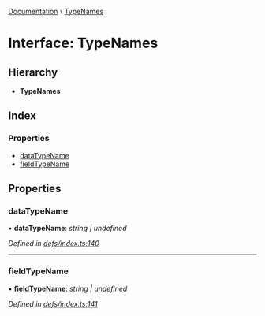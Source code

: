 [Documentation](../README.md) › [TypeNames](typenames.md)

# Interface: TypeNames

## Hierarchy

* **TypeNames**

## Index

### Properties

* [dataTypeName](typenames.md#datatypename)
* [fieldTypeName](typenames.md#fieldtypename)

## Properties

###  dataTypeName

• **dataTypeName**: *string | undefined*

*Defined in [defs/index.ts:140](https://github.com/badbatch/graphql-box/blob/7c5a3cd/packages/cache-manager/src/defs/index.ts#L140)*

___

###  fieldTypeName

• **fieldTypeName**: *string | undefined*

*Defined in [defs/index.ts:141](https://github.com/badbatch/graphql-box/blob/7c5a3cd/packages/cache-manager/src/defs/index.ts#L141)*

